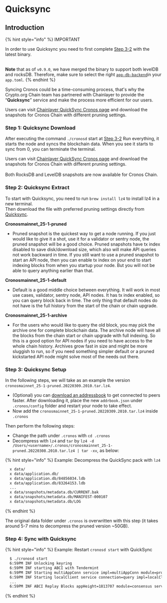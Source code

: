 # Quicksync

## Introduction

{% hint style="info" %}
IMPORTANT

In order to use Quicksync you need to first complete [Step 3-2](./#step-3-2.-run-everything) with the latest binary.

\
**Note** that as of `v0.9.0`, we have merged the binary to support both levelDB and rocksDB. Therefore, make sure to select the right [`app-db-backend`](https://github.com/crypto-org-chain/cronos/releases/tag/v1.0.2)in your `app.toml`.&#x20;
{% endhint %}

Syncing Cronos could be a time-consuming process, that's why the Crypto.org Chain team has partnered with Chainlayer to provide the “**Quicksync**” service and make the process more efficient for our users.

Users can visit [Chainlayer QuickSync Cronos page](https://quicksync.io/networks/cronos.html) and download the snapshots for Cronos Chain with different pruning settings.

### Step 1: Quicksync Download

After executing the command `./cronosd` start at [Step 3-2](./#step-3-2.-run-everything) Run everything, it starts the node and syncs the blockchain data. When you see it starts to sync from 0, you can terminate the terminal.

Users can visit [Chainlayer QuickSync Cronos page](https://quicksync.io/networks/cronos.html) and download the snapshots for Cronos Chain with different pruning settings. \
\
Both RocksDB and LevelDB snapshots are now available for Cronos Chain.

### Step 2: Quicksync Extract

To start with Quicksync, you need to run `brew install lz4` to install lz4 in a new terminal.\
Then download the file with preferred pruning settings directly from [Quicksync](https://quicksync.io/networks/cronos.html).

**Cronosmainnet\_25-1-pruned**

* Pruned snapshot is the quickest way to get a node running. If you just would like to give it a shot, use it for a validator or sentry node, the pruned snapshot will be a good choice. Pruned snapshots have tx index disabled to save disk/download size, which also will make API queries not work backward in time. If you still want to use a pruned snapshot to start an API node, then you can enable tx index on your end to start indexing blocks from when you startup your node. But you will not be able to query anything earlier than that.

**Cronosmainnet\_25-1-default**

* Default is a good middle choice between everything. It will work in most use cases, validator, sentry node, API nodes. It has tx index enabled, so you can query block back in time. The only thing that default nodes do not have is the full history from the start of the chain or chain upgrade.

**Cronosmainnet\_25-1-archive**

* For the users who would like to query the old block, you may pick the archive one for complete blockchain data. The archive node will have all the blocks from the chain start or chain upgrade with full indexing. So this is a good option for API nodes if you need to have access to the whole chain history. Archives grow fast in size and might be more sluggish to run, so if you need something simpler default or a pruned kickstarted API node might solve most of the needs out there.

### Step 3: Quicksync Setup

In the following steps, we will take as an example the version\
`cronosmainnet_25-1-pruned.20220309.2010.tar.lz4`.

* (Optional) you can [download an addressbook](https://quicksync.io/addrbook.cronos.json) to get connected to peers faster. After downloading it, place the new `addrbook.json` under `.cronos/config` folder and restart your node to take effect.
* Now add the `cronosmainnet_25-1-pruned.20220309.2010.tar.lz4` inside `.cronos`

Then perform the following steps:

* Change the path under `.cronos` with `cd .cronos`
* Decompress with `lz4` and `tar` by `lz4 -d /Users/<username>/.cronos/cronosmainnet_25-1-pruned.20220308.2010.tar.lz4 | tar -xv`, as below:

{% hint style="info" %}
Example: Decompress the QuickSync pack with `lz4`

```bash
  x data/
  x data/application.db/
  x data/application.db/84856034.ldb
  x data/application.db/83264153.ldb
  ...
  x data/snapshots/metadata.db/CURRENT.bak
  x data/snapshots/metadata.db/MANIFEST-000107
  x data/snapshots/metadata.db/LOG
```
{% endhint %}

The original data folder under `.cronos` is overwritten with this step (it takes around 5-7 mins to decompress the pruned version \~50GB).

### Step 4: Sync with Quicksync

{% hint style="info" %}
Example: Restart `cronosd start` with QuickSync

```bash
  $ ./cronosd start
  6:59PM INF Unlocking keyring
  6:59PM INF starting ABCI with Tendermint
  6:59PM INF Starting multiAppConn service impl=multiAppConn module=proxy server=node
  6:59PM INF Starting localClient service connection=query impl=localClient module=abci-client server=node
  ...
  6:59PM INF ABCI Replay Blocks appHeight=1813707 module=consensus server=node stateHeight=1813707 storeHeight=1813707
```
{% endhint %}
